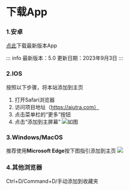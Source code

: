 # 下载App

### 1.安卓
[点此](https://tuchuang111025.oss-cn-shenzhen.aliyuncs.com/AI%20Ultra%20v5.apk)下载最新版本App

::: info
最新版本：5.0
更新日期：2023年9月3日
:::

### 2.IOS
按照以下步骤，将本站添加到主页
1. 打开Safari浏览器
2. 访问项目地址（https://aiutra.com）
3. 点击菜单栏的“更多”按钮
4. 点击“添加到主屏幕”
![如图](https://tuchuang111025.oss-cn-shenzhen.aliyuncs.com/6735a97f28e5bff1ea5e45cf5691e768.jpg)

### 3.Windows/MacOS
推荐使用**Microsoft Edge**按下图指引添加到主页
![](https://tuchuang111025.oss-cn-shenzhen.aliyuncs.com/2725015686.png)

### 4.其他浏览器
Ctrl+D/Command+D/手动添加到收藏夹